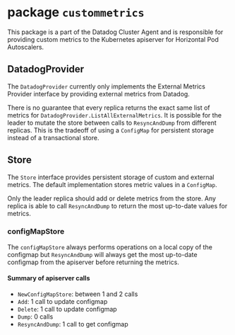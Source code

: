 # package `custommetrics`

This package is a part of the Datadog Cluster Agent and is responsible for providing custom metrics to the Kubernetes apiserver for Horizontal Pod Autoscalers.

## DatadogProvider

The `DatadogProvider` currently only implements the External Metrics Provider interface by providing external metrics from Datadog.

There is no guarantee that every replica returns the exact same list of metrics for `DatadogProvider.ListAllExternalMetrics`. It is possible for the leader to mutate the store between calls to `ResyncAndDump` from different replicas. This is the tradeoff of using a `ConfigMap` for persistent storage instead of a transactional store.

## Store

The `Store` interface provides persistent storage of custom and external metrics. The default implementation stores metric values in a `ConfigMap`.

Only the leader replica should add or delete metrics from the store. Any replica is able to call `ResyncAndDump` to return the most up-to-date values for metrics.

### configMapStore

The `configMapStore` always performs operations on a local copy of the configmap but `ResyncAndDump` will always get the most up-to-date configmap from the apiserver before returning the metrics.

#### Summary of apiserver calls

- `NewConfigMapStore`: between 1 and 2 calls
- `Add`: 1 call to update configmap
- `Delete`: 1 call to update configmap
- `Dump`: 0 calls
- `ResyncAndDump`: 1 call to get configmap

